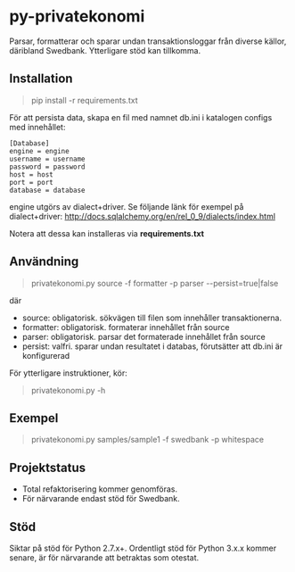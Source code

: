 py-privatekonomi
================
Parsar, formatterar och sparar undan transaktionsloggar från diverse källor, däribland Swedbank. Ytterligare stöd kan tillkomma.

Installation
------------
> pip install -r requirements.txt

För att persista data, skapa en fil med namnet db.ini i katalogen configs med innehållet:

```
[Database]
engine = engine
username = username
password = password
host = host
port = port
database = database
```

engine utgörs av dialect+driver.
Se följande länk för exempel på dialect+driver:
    http://docs.sqlalchemy.org/en/rel_0_9/dialects/index.html

Notera att dessa kan installeras via **requirements.txt**

Användning
----------
> privatekonomi.py source -f formatter -p parser --persist=true|false

där
* source: obligatorisk. sökvägen till filen som innehåller transaktionerna.
* formatter: obligatorisk. formaterar innehållet från source
* parser: obligatorisk. parsar det formaterade innehållet från source
* persist: valfri. sparar undan resultatet i databas, förutsätter att db.ini är konfigurerad

För ytterligare instruktioner, kör:

> privatekonomi.py -h

Exempel
-------
> privatekonomi.py samples/sample1 -f swedbank -p whitespace

Projektstatus
-------------
* Total refaktorisering kommer genomföras.
* För närvarande endast stöd för Swedbank.

Stöd
----
Siktar på stöd för Python 2.7.x+. Ordentligt stöd för Python 3.x.x kommer senare, är för närvarande att betraktas som otestat.
